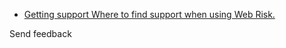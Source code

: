 - [ Getting support Where to find support when using Web Risk. ](https://cloud.google.com/web-risk/docs/getting-support)

Send feedback
